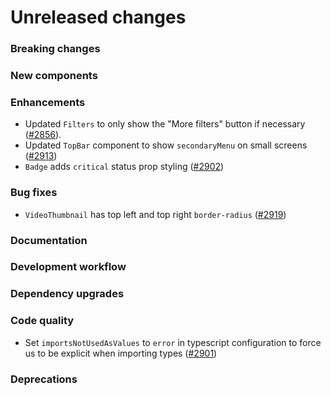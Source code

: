 # Unreleased changes

### Breaking changes

### New components

### Enhancements

- Updated `Filters` to only show the "More filters" button if necessary ([#2856](https://github.com/Shopify/polaris-react/pull/2856)).
- Updated `TopBar` component to show `secondaryMenu` on small screens ([#2913](https://github.com/Shopify/polaris-react/pull/2913))
- `Badge` adds `critical` status prop styling ([#2902](https://github.com/Shopify/polaris-react/pull/2902))

### Bug fixes

- `VideoThumbnail` has top left and top right `border-radius` ([#2919](https://github.com/Shopify/polaris-react/pull/2919))

### Documentation

### Development workflow

### Dependency upgrades

### Code quality

- Set `importsNotUsedAsValues` to `error` in typescript configuration to force us to be explicit when importing types ([#2901](https://github.com/Shopify/polaris-react/pull/2901))

### Deprecations
